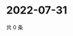 # 2022-07-31

共 0 条

<!-- BEGIN WEIBO -->
<!-- 最后更新时间 Sun Jul 31 2022 12:32:09 GMT+0800 (China Standard Time) -->

<!-- END WEIBO -->
